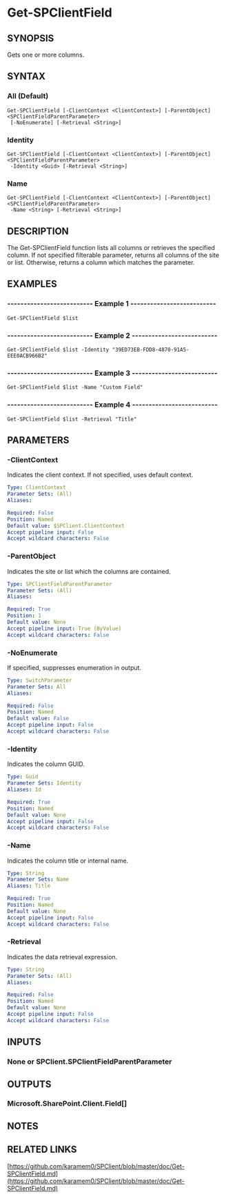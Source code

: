 # Get-SPClientField

## SYNOPSIS
Gets one or more columns.

## SYNTAX

### All (Default)
```
Get-SPClientField [-ClientContext <ClientContext>] [-ParentObject] <SPClientFieldParentParameter>
 [-NoEnumerate] [-Retrieval <String>]
```

### Identity
```
Get-SPClientField [-ClientContext <ClientContext>] [-ParentObject] <SPClientFieldParentParameter>
 -Identity <Guid> [-Retrieval <String>]
```

### Name
```
Get-SPClientField [-ClientContext <ClientContext>] [-ParentObject] <SPClientFieldParentParameter>
 -Name <String> [-Retrieval <String>]
```

## DESCRIPTION
The Get-SPClientField function lists all columns or retrieves the specified column.
If not specified filterable parameter, returns all columns of the site or list.
Otherwise, returns a column which matches the parameter.

## EXAMPLES

### -------------------------- Example 1 --------------------------
```
Get-SPClientField $list
```

### -------------------------- Example 2 --------------------------
```
Get-SPClientField $list -Identity "39ED73EB-FDD8-4870-91A5-EEE0ACB966B2"
```

### -------------------------- Example 3 --------------------------
```
Get-SPClientField $list -Name "Custom Field"
```

### -------------------------- Example 4 --------------------------
```
Get-SPClientField $list -Retrieval "Title"
```

## PARAMETERS

### -ClientContext
Indicates the client context.
If not specified, uses default context.

```yaml
Type: ClientContext
Parameter Sets: (All)
Aliases: 

Required: False
Position: Named
Default value: $SPClient.ClientContext
Accept pipeline input: False
Accept wildcard characters: False
```

### -ParentObject
Indicates the site or list which the columns are contained.

```yaml
Type: SPClientFieldParentParameter
Parameter Sets: (All)
Aliases: 

Required: True
Position: 1
Default value: None
Accept pipeline input: True (ByValue)
Accept wildcard characters: False
```

### -NoEnumerate
If specified, suppresses enumeration in output.

```yaml
Type: SwitchParameter
Parameter Sets: All
Aliases: 

Required: False
Position: Named
Default value: False
Accept pipeline input: False
Accept wildcard characters: False
```

### -Identity
Indicates the column GUID.

```yaml
Type: Guid
Parameter Sets: Identity
Aliases: Id

Required: True
Position: Named
Default value: None
Accept pipeline input: False
Accept wildcard characters: False
```

### -Name
Indicates the column title or internal name.

```yaml
Type: String
Parameter Sets: Name
Aliases: Title

Required: True
Position: Named
Default value: None
Accept pipeline input: False
Accept wildcard characters: False
```

### -Retrieval
Indicates the data retrieval expression.

```yaml
Type: String
Parameter Sets: (All)
Aliases: 

Required: False
Position: Named
Default value: None
Accept pipeline input: False
Accept wildcard characters: False
```

## INPUTS

### None or SPClient.SPClientFieldParentParameter

## OUTPUTS

### Microsoft.SharePoint.Client.Field[]

## NOTES

## RELATED LINKS

[https://github.com/karamem0/SPClient/blob/master/doc/Get-SPClientField.md](https://github.com/karamem0/SPClient/blob/master/doc/Get-SPClientField.md)


